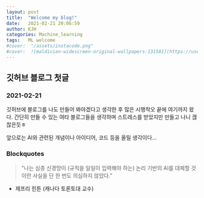 ```yaml
---
layout: post
title:  "Welcome my blog!"
date:   2021-02-21 20:06:59
author: KJH
categories: Machine_learning
tags:	ML welcome
#cover:  "/assets/instacode.png"
#cover:  ![maldivian-widescreen-original-wallpapers-131581](https://user-images.githubusercontent.com/43257397/108626239-84faac80-7492-11eb-9c04-1efffb9f2917.jpg)
---
```

## 깃허브 블로그 첫글
### 2021-02-21

깃허브에 블로그를 나도 만들어 봐야겠다고 생각한 후 많은 시행착오 끝에 여기까지 왔다. 
간단히 만들 수 있는 여타 블로그들을 생각하며 스트레스를 받았지만 만들고 나니 괞찮은듯ㅎ

앞으로는 AI와 관련된 개념이나 아이디어, 코드 등을 올릴 생각이다... 


### Blockquotes
> "나는 심층 신경망이 (규칙을 일일이 입력해야 하는) 논리 기반의 AI를 대체할 것이란 사실을 단 한 번도 의심하지 않았다.”
 - 제프리 힌튼 (캐나다 토론토대 교수)
